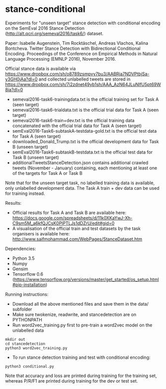 # stance-conditional

Experiments for "unseen target" stance detection with conditional encoding on the SemEval 2016 Stance Detection (http://alt.qcri.org/semeval2016/task6/) dataset.

Paper: Isabelle Augenstein, Tim Rocktäschel, Andreas Vlachos, Kalina Bontcheva. Twitter Stance Detection with Bidirectional Conditional Encoding. Proceedings of the Conference on Empirical Methods in Natural Language Processing (EMNLP 2016), November 2016.

Official stance data is available via https://www.dropbox.com/sh/o8789zsmpvy7bu3/AABRja7NDVPtbjSa-y3GH0jAa?dl=0  and collected unlabelled tweets are stored in https://www.dropbox.com/sh/7i2zdnet49yb1sh/AAA_AzN64JLuNlfU5pt69W8ia?dl=0

- semeval2016-task6-trainingdata.txt is the official training set for Task A (seen target)
- semeval2016-task6-trialdata.txt is the official trial data for Task A (seen target)
- semeval2016-task6-train+dev.txt is the official training data concatenated with the official trial data for Task A (seen target)
- semEval2016-Task6-subtaskA-testdata-gold.txt is the official test data for Task A (seen target)
- downloaded_Donald_Trump.txt is the official development data for Task B (unseen target)
- semEval2016-Task6-subtaskB-testdata.txt is the official test data for Task B (unseen target)
- additionalTweetsStanceDetection.json contains additional crawled tweets (November - January) containing, each mentioning at least one of the targets for Task A or Task B

Note that for the unseen target task, no labelled training data is available, only unlabelled development data. The Task A train + dev data can be used for training instead.


Results:

- Official results for Task A and Task B are available here: https://docs.google.com/spreadsheets/d/11k0XKaYwJ-Xh-C9sm5M_a6kfQJCsK0PlPTLJs1dDZrU/edit#gid=0
- A visualisation of the official train and test datasets by the task organisers is available here: http://www.saifmohammad.com/WebPages/StanceDataset.htm

Dependencies:

- Python 3.5
- Numpy
- Gensim
- Tensorflow 0.6 (https://www.tensorflow.org/versions/master/get_started/os_setup.html#pip-installation)

Running instructions:

- Download all the above mentioned files and save them in the data/ subfolder
- Make sure twokenize, readwrite, and stancedetection are on PYTHONPATH
- Run word2vec_training.py first to pre-train a word2vec model on the unlabelled data
```shell
mkdir out
cd stancedetection
python3 word2vec_training.py
```
- To run stance detection training and test with conditional encoding:
```shell
python3 conditional.py
```

Note that accuracy and loss are printed during training for the training set, whereas P/R/F1 are printed during training for the dev or test set.
